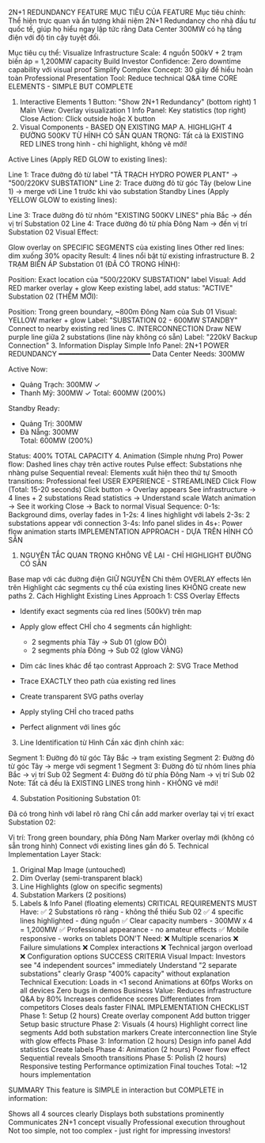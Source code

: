 2N+1 REDUNDANCY FEATURE
MỤC TIÊU CỦA FEATURE
Mục tiêu chính:
Thể hiện trực quan và ấn tượng khái niệm 2N+1 Redundancy cho nhà đầu tư quốc tế, giúp họ hiểu ngay lập tức rằng Data Center 300MW có hạ tầng điện với độ tin cậy tuyệt đối.

Mục tiêu cụ thể:
Visualize Infrastructure Scale: 4 nguồn 500kV + 2 trạm biến áp = 1,200MW capacity
Build Investor Confidence: Zero downtime capability với visual proof
Simplify Complex Concept: 30 giây để hiểu hoàn toàn
Professional Presentation Tool: Reduce technical Q&A time
CORE ELEMENTS - SIMPLE BUT COMPLETE
1. Interactive Elements
1 Button: "Show 2N+1 Redundancy" (bottom right)
1 Main View: Overlay visualization
1 Info Panel: Key statistics (top right)
Close Action: Click outside hoặc X button
2. Visual Components - BASED ON EXISTING MAP
A. HIGHLIGHT 4 ĐƯỜNG 500KV TỪ HÌNH CÓ SẴN
QUAN TRỌNG: Tất cả là EXISTING RED LINES trong hình - chỉ highlight, không vẽ mới!

Active Lines (Apply RED GLOW to existing lines):

Line 1: Trace đường đỏ từ label "TẢ TRẠCH HYDRO POWER PLANT" → "500/220KV SUBSTATION"
Line 2: Trace đường đỏ từ góc Tây (below Line 1) → merge với Line 1 trước khi vào substation
Standby Lines (Apply YELLOW GLOW to existing lines):

Line 3: Trace đường đỏ từ nhóm "EXISTING 500KV LINES" phía Bắc → đến vị trí Substation 02
Line 4: Trace đường đỏ từ phía Đông Nam → đến vị trí Substation 02
Visual Effect:

Glow overlay on SPECIFIC SEGMENTS của existing lines
Other red lines: dim xuống 30% opacity
Result: 4 lines nổi bật từ existing infrastructure
B. 2 TRẠM BIẾN ÁP
Substation 01 (ĐÃ CÓ TRONG HÌNH):

Position: Exact location của "500/220KV SUBSTATION" label
Visual: Add RED marker overlay + glow
Keep existing label, add status: "ACTIVE"
Substation 02 (THÊM MỚI):

Position: Trong green boundary, ~800m Đông Nam của Sub 01
Visual: YELLOW marker + glow
Label: "SUBSTATION 02 - 600MW STANDBY"
Connect to nearby existing red lines
C. INTERCONNECTION
Draw NEW purple line giữa 2 substations (line này không có sẵn)
Label: "220kV Backup Connection"
3. Information Display
Simple Info Panel:
2N+1 POWER REDUNDANCY
━━━━━━━━━━━━━━━━━━━━━━
Data Center Needs: 300MW

Active Now:
- Quảng Trạch: 300MW ✓
- Thanh Mỹ: 300MW ✓
Total: 600MW (200%)

Standby Ready:
- Quảng Trị: 300MW
- Đà Nẵng: 300MW  
Total: 600MW (200%)

Status: 400% TOTAL CAPACITY
4. Animation (Simple nhưng Pro)
Power flow: Dashed lines chạy trên active routes
Pulse effect: Substations nhẹ nhàng pulse
Sequential reveal: Elements xuất hiện theo thứ tự
Smooth transitions: Professional feel
USER EXPERIENCE - STREAMLINED
Click Flow (Total: 15-20 seconds)
Click button → Overlay appears
See infrastructure → 4 lines + 2 substations
Read statistics → Understand scale
Watch animation → See it working
Close → Back to normal
Visual Sequence:
0-1s: Background dims, overlay fades in
1-2s: 4 lines highlight với labels
2-3s: 2 substations appear với connection
3-4s: Info panel slides in
4s+: Power flow animation starts
IMPLEMENTATION APPROACH - DỰA TRÊN HÌNH CÓ SẴN
1. NGUYÊN TẮC QUAN TRỌNG
KHÔNG VẼ LẠI - CHỈ HIGHLIGHT ĐƯỜNG CÓ SẴN

Base map với các đường điện GIỮ NGUYÊN
Chỉ thêm OVERLAY effects lên trên
Highlight các segments cụ thể của existing lines
KHÔNG create new paths
2. Cách Highlight Existing Lines
Approach 1: CSS Overlay Effects

- Identify exact segments của red lines (500kV) trên map
- Apply glow effect CHỈ cho 4 segments cần highlight:
  + 2 segments phía Tây → Sub 01 (glow ĐỎ)
  + 2 segments phía Đông → Sub 02 (glow VÀNG)
- Dim các lines khác để tạo contrast
Approach 2: SVG Trace Method

- Trace EXACTLY theo path của existing red lines
- Create transparent SVG paths overlay
- Apply styling CHỈ cho traced paths
- Perfect alignment với lines gốc
3. Line Identification từ Hình
Cần xác định chính xác:

Segment 1: Đường đỏ từ góc Tây Bắc → trạm existing
Segment 2: Đường đỏ từ góc Tây → merge với segment 1
Segment 3: Đường đỏ từ nhóm lines phía Bắc → vị trí Sub 02
Segment 4: Đường đỏ từ phía Đông Nam → vị trí Sub 02
Note: Tất cả đều là EXISTING LINES trong hình - KHÔNG vẽ mới!

4. Substation Positioning
Substation 01:

Đã có trong hình với label rõ ràng
Chỉ cần add marker overlay tại vị trí exact
Substation 02:

Vị trí: Trong green boundary, phía Đông Nam
Marker overlay mới (không có sẵn trong hình)
Connect với existing lines gần đó
5. Technical Implementation
Layer Stack:
1. Original Map Image (untouched)
2. Dim Overlay (semi-transparent black)
3. Line Highlights (glow on specific segments)
4. Substation Markers (2 positions)
5. Labels & Info Panel (floating elements)
CRITICAL REQUIREMENTS
MUST Have:
✅ 2 Substations rõ ràng - không thể thiếu Sub 02
✅ 4 specific lines highlighted - đúng nguồn
✅ Clear capacity numbers - 300MW x 4 = 1,200MW
✅ Professional appearance - no amateur effects
✅ Mobile responsive - works on tablets
DON'T Need:
❌ Multiple scenarios
❌ Failure simulations
❌ Complex interactions
❌ Technical jargon overload
❌ Configuration options
SUCCESS CRITERIA
Visual Impact:
Investors see "4 independent sources" immediately
Understand "2 separate substations" clearly
Grasp "400% capacity" without explanation
Technical Execution:
Loads in <1 second
Animations at 60fps
Works on all devices
Zero bugs in demos
Business Value:
Reduces infrastructure Q&A by 80%
Increases confidence scores
Differentiates from competitors
Closes deals faster
FINAL IMPLEMENTATION CHECKLIST
Phase 1: Setup (2 hours)
 Create overlay component
 Add button trigger
 Setup basic structure
Phase 2: Visuals (4 hours)
 Highlight correct line segments
 Add both substation markers
 Create interconnection line
 Style with glow effects
Phase 3: Information (2 hours)
 Design info panel
 Add statistics
 Create labels
Phase 4: Animation (2 hours)
 Power flow effect
 Sequential reveals
 Smooth transitions
Phase 5: Polish (2 hours)
 Responsive testing
 Performance optimization
 Final touches
Total: ~12 hours implementation

SUMMARY
This feature is SIMPLE in interaction but COMPLETE in information:

Shows all 4 sources clearly
Displays both substations prominently
Communicates 2N+1 concept visually
Professional execution throughout
Not too simple, not too complex - just right for impressing investors!

